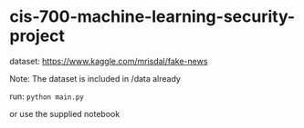 # cis-700-machine-learning-security-project

dataset: https://www.kaggle.com/mrisdal/fake-news

Note: The dataset is included in /data already

run: `python main.py`

or use the supplied notebook
